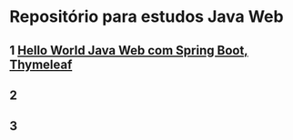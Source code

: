 # Repositório para estudos Java Web


## 1 [Hello World Java Web com Spring Boot, Thymeleaf](https://github.com/ferreira2006/java_web/tree/main/helloWorld)


## 2 


## 3 
